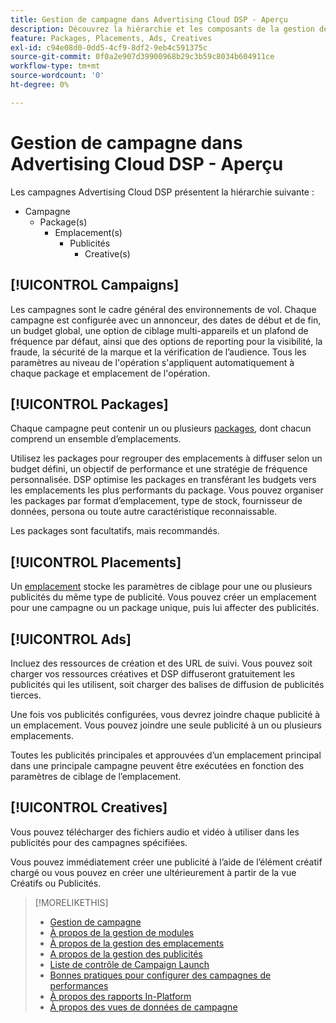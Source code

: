 ```yaml
---
title: Gestion de campagne dans Advertising Cloud DSP - Aperçu
description: Découvrez la hiérarchie et les composants de la gestion de campagne.
feature: Packages, Placements, Ads, Creatives
exl-id: c94e08d0-0dd5-4cf9-8df2-9eb4c591375c
source-git-commit: 0f0a2e907d39900968b29c3b59c8034b604911ce
workflow-type: tm+mt
source-wordcount: '0'
ht-degree: 0%

---
```


# Gestion de campagne dans Advertising Cloud DSP - Aperçu

Les campagnes Advertising Cloud DSP présentent la hiérarchie suivante :

* Campagne
   * Package(s)
      * Emplacement(s)
         * Publicités
            * Creative(s)

<!-- Do clients think in terms of insertion orders? If yes, then work in the following info.:
In Advertising Cloud DSP, an insertion order is represented as a campaign, and line items are represented as packages. Each package will include placements, which can use different strategies and tactics to deliver the line item requirements.
-->

## [!UICONTROL Campaigns]

[](/help/dsp/campaign-management/campaigns/campaign-about.md) Les campagnes sont le cadre général des environnements de vol. Chaque campagne est configurée avec un annonceur, des dates de début et de fin, un budget global, une option de ciblage multi-appareils et un plafond de fréquence par défaut, ainsi que des options de reporting pour la visibilité, la fraude, la sécurité de la marque et la vérification de l’audience. Tous les paramètres au niveau de l&#39;opération s&#39;appliquent automatiquement à chaque package et emplacement de l&#39;opération.

## [!UICONTROL Packages]

Chaque campagne peut contenir un ou plusieurs [packages](/help/dsp/campaign-management/packages/package-about.md), dont chacun comprend un ensemble d’emplacements.

Utilisez les packages pour regrouper des emplacements à diffuser selon un budget défini, un objectif de performance et une stratégie de fréquence personnalisée. DSP optimise les packages en transférant les budgets vers les emplacements les plus performants du package. Vous pouvez organiser les packages par format d’emplacement, type de stock, fournisseur de données, persona ou toute autre caractéristique reconnaissable.

Les packages sont facultatifs, mais recommandés.

## [!UICONTROL Placements]

Un [emplacement](/help/dsp/campaign-management/placements/placement-about.md) stocke les paramètres de ciblage pour une ou plusieurs publicités du même type de publicité. Vous pouvez créer un emplacement pour une campagne ou un package unique, puis lui affecter des publicités.

## [!UICONTROL Ads]

[](/help/dsp/campaign-management/ads/ad-about.md) Incluez des ressources de création et des URL de suivi. Vous pouvez soit charger vos ressources créatives et DSP diffuseront gratuitement les publicités qui les utilisent, soit charger des balises de diffusion de publicités tierces.

Une fois vos publicités configurées, vous devrez joindre chaque publicité à un emplacement. Vous pouvez joindre une seule publicité à un ou plusieurs emplacements.

Toutes les publicités principales et approuvées d’un emplacement principal dans une principale campagne peuvent être exécutées en fonction des paramètres de ciblage de l’emplacement.

## [!UICONTROL Creatives]

Vous pouvez télécharger des fichiers audio et vidéo à utiliser dans les publicités pour des campagnes spécifiées.
<!-- add link to [About Creative Management](/help/dsp/campaign-management/creatives/creative-about.md) when it's available-->

Vous pouvez immédiatement créer une publicité à l’aide de l’élément créatif chargé ou vous pouvez en créer une ultérieurement à partir de la vue Créatifs ou Publicités.

>[!MORELIKETHIS]
>
>* [Gestion de campagne](/help/dsp/campaign-management/campaigns/campaign-about.md)
>* [À propos de la gestion de modules](/help/dsp/campaign-management/packages/package-about.md)
>* [À propos de la gestion des emplacements](/help/dsp/campaign-management/placements/placement-about.md)
>* [A propos de la gestion des publicités](/help/dsp/campaign-management/ads/ad-about.md)
>* [Liste de contrôle de Campaign Launch](/help/dsp/campaign-management/campaign-launch-checklist.md)
>* [Bonnes pratiques pour configurer des campagnes de performances](/help/dsp/optimization/campaign-best-practices-performance.md)
>* [À propos des rapports In-Platform](/help/dsp/campaign-management/reports/campaign-reports-about.md)
>* [À propos des vues de données de campagne](/help/dsp/campaign-management/reports/campaign-data-views-about.md)

